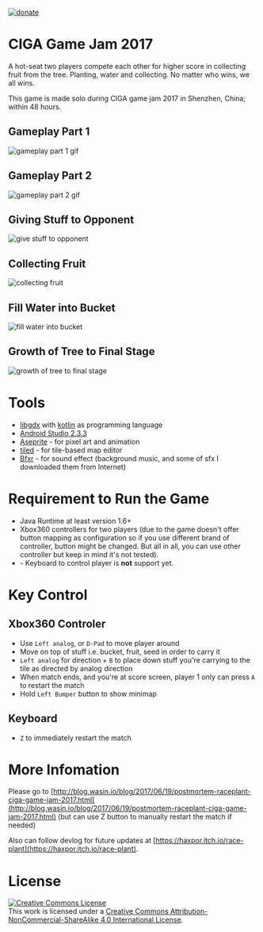 <a href="https://github.com/haxpor/donate"><img src="https://img.shields.io/badge/$-donate-ff69b4.svg?maxAge=2592000&amp;style=flat" alt="donate"></a>

# CIGA Game Jam 2017

A hot-seat two players compete each other for higher score in collecting fruit from the tree. Planting, water and collecting. No matter who wins, we all wins.

This game is made solo during CIGA game jam 2017 in Shenzhen, China; within 48 hours.

## Gameplay Part 1
![gameplay part 1 gif](http://i.imgur.com/HRbnrTz.gif)

## Gameplay Part 2
![gameplay part 2 gif](http://i.imgur.com/68HoyG9.gif)

## Giving Stuff to Opponent
![give stuff to opponent](http://i.imgur.com/xzJ5hZc.gif)

## Collecting Fruit
![collecting fruit](http://i.imgur.com/B7c8J2G.gif)

## Fill Water into Bucket
![fill water into bucket](http://i.imgur.com/6EfdAfb.gif)

## Growth of Tree to Final Stage
![growth of tree to final stage](http://i.imgur.com/jeayq4f.gif)

# Tools

* [libgdx](https://libgdx.badlogicgames.com/) with [kotlin](https://kotlinlang.org/) as programming language
* [Android Studio 2.3.3](https://developer.android.com/studio/index.html)
* [Aseprite](https://www.aseprite.org/) - for pixel art and animation
* [tiled](http://www.mapeditor.org/) - for tile-based map editor
* [Bfxr](http://www.bfxr.net/) - for sound effect (background music, and some of sfx I downloaded them from Internet)


# Requirement to Run the Game

* Java Runtime at least version 1.6+
* Xbox360 controllers for two players (due to the game doesn't offer button mapping as configuration so if you use different brand of controller, button might be changed. But all in all, you can use other controller but keep in mind it's not tested).
* <font color="red" style="font-weight: bold">-</font> Keyboard to control player is **not** support yet.

# Key Control

## Xbox360 Controler

* Use `Left analog`, or `D-Pad` to move player around
* Move on top of stuff i.e. bucket, fruit, seed in order to carry it
* `Left analog` for direction + `B` to place down stuff you're carrying to the tile as directed by analog direction
* When match ends, and you're at score screen, player 1 only can press `A` to restart the match
* Hold `Left Bumper` button to show minimap 
 
## Keyboard

* `Z` to immediately restart the match


# More Infomation

Please go to [http://blog.wasin.io/blog/2017/06/19/postmortem-raceplant-ciga-game-jam-2017.html](http://blog.wasin.io/blog/2017/06/19/postmortem-raceplant-ciga-game-jam-2017.html) (but can use Z button to manually restart the match if needed)

Also can follow devlog for future updates at [https://haxpor.itch.io/race-plant](https://haxpor.itch.io/race-plant).

# License

[![Creative Commons License](https://i.creativecommons.org/l/by-nc-sa/4.0/88x31.png)](http://creativecommons.org/licenses/by-nc-sa/4.0/)  
This work is licensed under a [Creative Commons Attribution-NonCommercial-ShareAlike 4.0 International License](https://github.com/haxpor/raceplant/blob/master/LICENSE).
